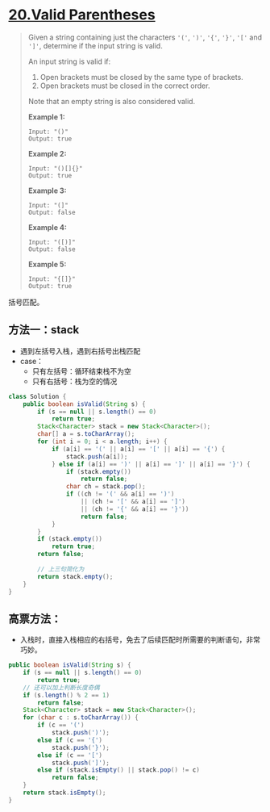 # [20.Valid Parentheses][1]

> Given a string containing just the characters `'('`, `')'`, `'{'`, `'}'`, `'['` and `']'`, determine if the input string is valid.
>
> An input string is valid if:
>
> 1. Open brackets must be closed by the same type of brackets.
> 2. Open brackets must be closed in the correct order.
>
> Note that an empty string is also considered valid.
>
> **Example 1:**
>
> ```
> Input: "()"
> Output: true
> ```
>
> **Example 2:**
>
> ```
> Input: "()[]{}"
> Output: true
> ```
>
> **Example 3:**
>
> ```
> Input: "(]"
> Output: false
> ```
>
> **Example 4:**
>
> ```
> Input: "([)]"
> Output: false
> ```
>
> **Example 5:**
>
> ```
> Input: "{[]}"
> Output: true
> ```



括号匹配。



## 方法一：stack

* 遇到左括号入栈，遇到右括号出栈匹配
* case：
  * 只有左括号：循环结束栈不为空
  * 只有右括号：栈为空的情况



```java
class Solution {
    public boolean isValid(String s) {
        if (s == null || s.length() == 0)
            return true;
        Stack<Character> stack = new Stack<Character>();
        char[] a = s.toCharArray();
        for (int i = 0; i < a.length; i++) {
            if (a[i] == '(' || a[i] == '[' || a[i] == '{') {
                stack.push(a[i]);
            } else if (a[i] == ')' || a[i] == ']' || a[i] == '}') {
                if (stack.empty())
                    return false;
                char ch = stack.pop();
                if ((ch != '(' && a[i] == ')') 
                    || (ch != '[' && a[i] == ']') 
                    || (ch != '{' && a[i] == '}'))
                    return false;
            }
        }
        if (stack.empty())
            return true;    
        return false;
        
        // 上三句简化为
        return stack.empty();
    }
}
```





## 高票方法：

* 入栈时，直接入栈相应的右括号，免去了后续匹配时所需要的判断语句，非常巧妙。

```java
public boolean isValid(String s) {
    if (s == null || s.length() == 0)
        return true;
    // 还可以加上判断长度奇偶
    if (s.length() % 2 == 1)
        return false;
	Stack<Character> stack = new Stack<Character>();
	for (char c : s.toCharArray()) {
		if (c == '(')
			stack.push(')');
		else if (c == '{')
			stack.push('}');
		else if (c == '[')
			stack.push(']');
		else if (stack.isEmpty() || stack.pop() != c)
			return false;
	}
	return stack.isEmpty();
}
```





[1]: https://leetcode.com/problems/valid-parentheses/